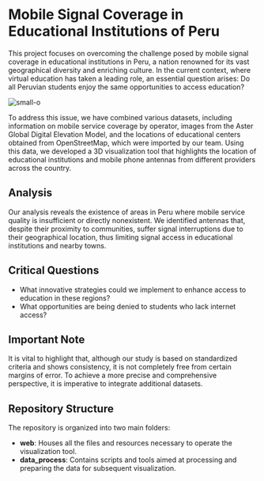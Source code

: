 # Mobile Signal Coverage in Educational Institutions of Peru

This project focuses on overcoming the challenge posed by mobile signal coverage in educational institutions in Peru, a nation renowned for its vast geographical diversity and enriching culture. In the current context, where virtual education has taken a leading role, an essential question arises: Do all Peruvian students enjoy the same opportunities to access education?

![small-o](https://user-images.githubusercontent.com/12978932/278788426-355beccb-582e-47fb-88e2-7f9fe9ccd94b.gif)


To address this issue, we have combined various datasets, including information on mobile service coverage by operator, images from the Aster Global Digital Elevation Model, and the locations of educational centers obtained from OpenStreetMap, which were imported by our team. Using this data, we developed a 3D visualization tool that highlights the location of educational institutions and mobile phone antennas from different providers across the country.

## Analysis

Our analysis reveals the existence of areas in Peru where mobile service quality is insufficient or directly nonexistent. We identified antennas that, despite their proximity to communities, suffer signal interruptions due to their geographical location, thus limiting signal access in educational institutions and nearby towns.

## Critical Questions

- What innovative strategies could we implement to enhance access to education in these regions?
- What opportunities are being denied to students who lack internet access?

## Important Note

It is vital to highlight that, although our study is based on standardized criteria and shows consistency, it is not completely free from certain margins of error. To achieve a more precise and comprehensive perspective, it is imperative to integrate additional datasets.

## Repository Structure
The repository is organized into two main folders:

- **web**: Houses all the files and resources necessary to operate the visualization tool.
- **data_process**: Contains scripts and tools aimed at processing and preparing the data for subsequent visualization.